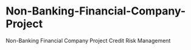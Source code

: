 # Non-Banking-Financial-Company-Project
Non-Banking Financial Company Project Credit Risk Management
